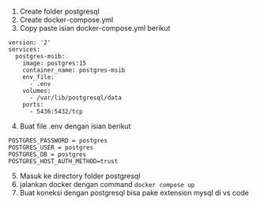 1. Create folder postgresql
2. Create docker-compose.yml
3. Copy paste isian docker-compose.yml berikut
```
version: '2'
services:
  postgres-msib:
    image: postgres:15
    container_name: postgres-msib
    env_file:
      - .env
    volumes:
      - /var/lib/postgresql/data
    ports:
      - 5436:5432/tcp
```
4. Buat file .env dengan isian berikut
```
POSTGRES_PASSWORD = postgres
POSTGRES_USER = postgres
POSTGRES_DB = postgres
POSTGRES_HOST_AUTH_METHOD=trust
```
5. Masuk ke directory folder postgresql 
6. jalankan docker dengan command `docker compose up`
7. Buat koneksi dengan postgresql bisa pake extension mysql di vs code
